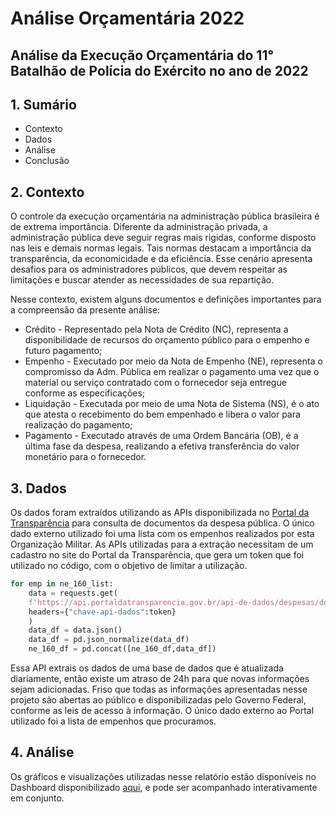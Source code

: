 # Análise Orçamentária 2022

## Análise da Execução Orçamentária do 11° Batalhão de Polícia do Exército no ano de 2022

## 1. Sumário

* Contexto
* Dados
* Análise
* Conclusão

## 2. Contexto

O controle da execução orçamentária na administração pública brasileira é de extrema importância.
Diferente da administração privada, a administração pública deve seguir regras mais rigidas, conforme disposto nas leis e demais normas legais. Tais normas destacam a importância da transparência, da economicidade e da eficiência. Esse cenário apresenta desafios para os administradores públicos, que devem respeitar as limitações e buscar atender as necessidades de sua repartição.

Nesse contexto, existem alguns documentos e definições importantes para a compreensão da presente análise:

* Crédito - Representado pela Nota de Crédito (NC), representa a disponibilidade de recursos do orçamento público para o empenho e futuro pagamento;
* Empenho - Executado por meio da Nota de Empenho (NE), representa o compromisso da Adm. Pública em realizar o pagamento uma vez que o material ou serviço contratado com o fornecedor seja entregue conforme as especificações;
* Liquidação - Executada por meio de uma Nota de Sistema (NS), é o ato que atesta o recebimento do bem empenhado e libera o valor para realização do pagamento;
* Pagamento - Executado através de uma Ordem Bancária (OB), é a última fase da despesa, realizando a efetiva transferência do valor monetário para o fornecedor.

## 3. Dados

Os dados foram extraídos utilizando as APIs disponibilizada no [Portal da Transparência](https://api.portaldatransparencia.gov.br/swagger-ui.html) para consulta de documentos da despesa pública. O único dado externo utilizado foi uma lista com os empenhos realizados por esta Organização Militar.
As APIs utilizadas para a extração necessitam de um cadastro no site do Portal da Transparência, que gera um token que foi utilizado no código, com o objetivo de limitar a utilização.

```Python
for emp in ne_160_list:
    data = requests.get(
    f'https://api.portaldatransparencia.gov.br/api-de-dados/despesas/documentos/16029700001{emp}',
    headers={"chave-api-dados":token}
    )
    data_df = data.json()
    data_df = pd.json_normalize(data_df)
    ne_160_df = pd.concat([ne_160_df,data_df])
```
Essa API extrais os dados de uma base de dados que é atualizada diariamente, então existe um atraso de 24h para que novas informações sejam adicionadas.
Friso que todas as informações apresentadas nesse projeto são abertas ao público e disponibilizadas pelo Governo Federal, conforme as leis de acesso à informação. O único dado externo ao Portal utilizado foi a lista de empenhos que procuramos.

## 4. Análise

Os gráficos e visualizações utilizadas nesse relatório estão disponíveis no Dashboard disponibilizado [aqui](https://github.com/lucas-a-correa/Analise-Orcamentaria-2022/blob/main/An%C3%A1lise%20Or%C3%A7ament%C3%A1ria.pbix), e pode ser acompanhado interativamente em conjunto.

